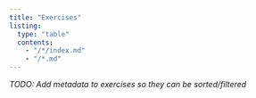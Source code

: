 ```yaml
---
title: "Exercises"
listing:
  type: "table"
  contents:
    - "/*/index.md"
    - "/*.md"
---
```


_TODO: Add metadata to exercises so they can be sorted/filtered_
